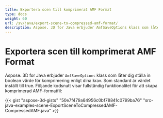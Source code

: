 ```yaml
---
title: Exportera scen till komprimerat AMF Format
type: docs
weight: 60
url: /sv/java/export-scene-to-compressed-amf-format/
description: Aspose. 3D for Java erbjuder AmfSaveOptions klass som låter dig ställa in boolean värde för komprimering enligt dina behov. ..
---
```

#  **Exportera scen till komprimerat AMF Format**
Aspose. 3D for Java erbjuder `AmfSaveOptions` klass som låter dig ställa in boolean värde för komprimering enligt dina krav. Som standard är värdet inställt till true. Följande kodsnutt visar fullständig funktionalitet för att skapa komprimerad AMF-formatfil:

{{< gist "aspose-3d-gists" "50e7f479a64956c0bf78841c0799ba76" "src-java-examples-scene-ExportSceneToCompressedAMF-CompressedAMF.java" >}}
